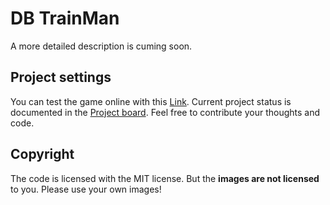 # DB TrainMan

A more detailed description is cuming soon.

## Project settings

You can test the game online with this [Link](https://tursics.github.io/db-trainman/). 
Current project status is documented in the [Project board](https://github.com/tursics/db-trainman/projects/1).
Feel free to contribute your thoughts and code.

## Copyright

The code is licensed with the MIT license.
But the **images are not licensed** to you. Please use your own images!
